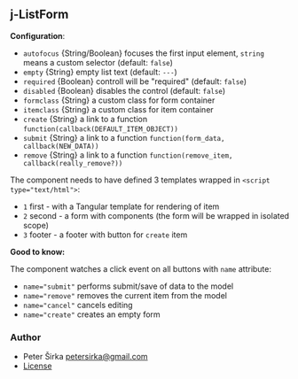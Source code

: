 ## j-ListForm

__Configuration__:

- `autofocus` {String/Boolean} focuses the first input element, `string` means a custom selector (default: `false`)
- `empty` {String} empty list text (default: `---`)
- `required` {Boolean} controll will be "required" (default: `false`)
- `disabled` {Boolean} disables the control (default: `false`)
- `formclass` {String} a custom class for form container
- `itemclass` {String} a custom class for item container
- `create` {String} a link to a function `function(callback(DEFAULT_ITEM_OBJECT))`
- `submit` {String} a link to a function `function(form_data, callback(NEW_DATA))`
- `remove` {String} a link to a function `function(remove_item, callback(really_remove?))`

The component needs to have defined 3 templates wrapped in `<script type="text/html">`:

- `1` first - with a Tangular template for rendering of item
- `2` second - a form with components (the form will be wrapped in isolated scope)
- `3` footer - a footer with button for `create` item

__Good to know:__

The component watches a click event on all buttons with `name` attribute:

- `name="submit"` performs submit/save of data to the model
- `name="remove"` removes the current item from the model
- `name="cancel"` cancels editing
- `name="create"` creates an empty form

### Author

- Peter Širka <petersirka@gmail.com>
- [License](https://www.totaljs.com/license/)